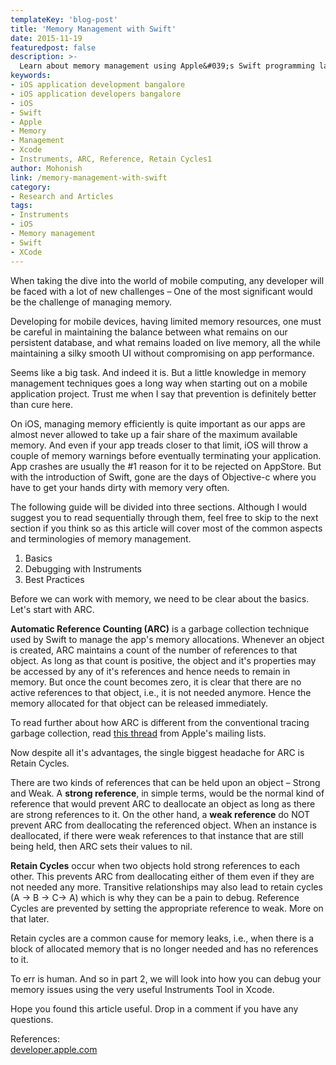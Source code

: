 ```yaml
---
templateKey: 'blog-post'
title: 'Memory Management with Swift'
date: 2015-11-19
featuredpost: false
description: >-
  Learn about memory management using Apple&#039;s Swift programming language and Xcode, when building iOS apps. Contact us for iOS App Development services in bangalore.
keywords:
- iOS application development bangalore
- iOS application developers bangalore
- iOS
- Swift
- Apple
- Memory
- Management
- Xcode
- Instruments, ARC, Reference, Retain Cycles1
author: Mohonish 
link: /memory-management-with-swift
category:
- Research and Articles
tags:
- Instruments
- iOS
- Memory management
- Swift
- XCode
---
```



When taking the dive into the world of mobile computing, any developer will be faced with a lot of new challenges – One of the most significant would be the challenge of managing memory.

Developing for mobile devices, having limited memory resources, one must be careful in maintaining the balance between what remains on our persistent database, and what remains loaded on live memory, all the while maintaining a silky smooth UI without compromising on app performance.

Seems like a big task. And indeed it is. But a little knowledge in memory management techniques goes a long way when starting out on a mobile application project. Trust me when I say that prevention is definitely better than cure here.

On iOS, managing memory efficiently is quite important as our apps are almost never allowed to take up a fair share of the maximum available memory. And even if your app treads closer to that limit, iOS will throw a couple of memory warnings before eventually terminating your application. App crashes are usually the #1 reason for it to be rejected on AppStore. But with the introduction of Swift, gone are the days of Objective-c where you have to get your hands dirty with memory very often.

The following guide will be divided into three sections. Although I would suggest you to read sequentially through them, feel free to skip to the next section if you think so as this article will cover most of the common aspects and terminologies of memory management.

1. Basics
2. Debugging with Instruments
3. Best Practices

Before we can work with memory, we need to be clear about the basics. Let's start with ARC.

**Automatic Reference Counting (ARC)** is a garbage collection technique used by Swift to manage the app's memory allocations. Whenever an object is created, ARC maintains a count of the number of references to that object. As long as that count is positive, the object and it's properties may be accessed by any of it's references and hence needs to remain in memory. But once the count becomes zero, it is clear that there are no active references to that object, i.e., it is not needed anymore. Hence the memory allocated for that object can be released immediately.

To read further about how ARC is different from the conventional tracing garbage collection, read [this thread][1] from Apple's mailing lists.

Now despite all it's advantages, the single biggest headache for ARC is Retain Cycles.

There are two kinds of references that can be held upon an object – Strong and Weak. A **strong reference**, in simple terms, would be the normal kind of reference that would prevent ARC to deallocate an object as long as there are strong references to it. On the other hand, a **weak reference** do NOT prevent ARC from deallocating the referenced object. When an instance is deallocated, if there were weak references to that instance that are still being held, then ARC sets their values to nil.

**Retain Cycles** occur when two objects hold strong references to each other. This prevents ARC from deallocating either of them even if they are not needed any more. Transitive relationships may also lead to retain cycles (A -> B -> C-> A) which is why they can be a pain to debug. Reference Cycles are prevented by setting the appropriate reference to weak. More on that later.

Retain cycles are a common cause for memory leaks, i.e., when there is a block of allocated memory that is no longer needed and has no references to it.

To err is human. And so in part 2, we will look into how you can debug your memory issues using the very useful Instruments Tool in Xcode.

Hope you found this article useful. Drop in a comment if you have any questions.

References:   
[developer.apple.com][2]

[1]: http://lists.apple.com/archives/objc-language/2011/Jun/msg00013.html
[2]: https://developer.apple.com/library/prerelease/ios/documentation/Swift/Conceptual/Swift_Programming_Language/AutomaticReferenceCounting.html

  